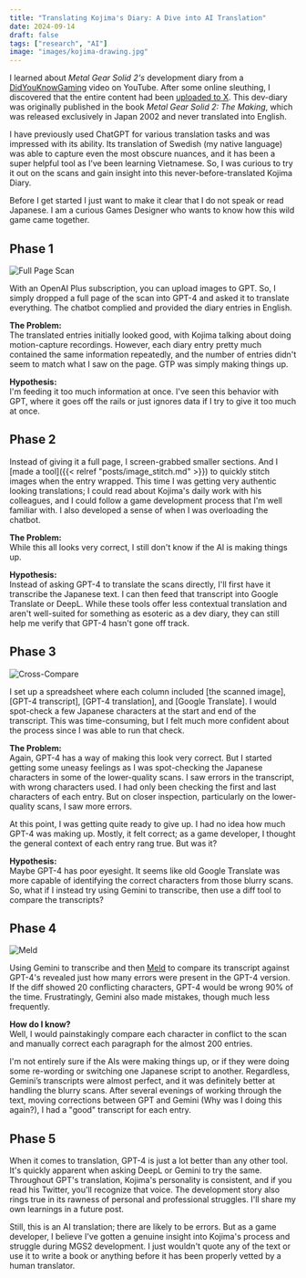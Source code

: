 ```yaml
---
title: "Translating Kojima's Diary: A Dive into AI Translation"
date: 2024-09-14
draft: false
tags: ["research", "AI"]
image: "images/kojima-drawing.jpg"
---
```


I learned about  *Metal Gear Solid 2's* development diary from a [DidYouKnowGaming](https://www.youtube.com/watch?v=BVAlMgY4-5M) video on YouTube. After some online sleuthing, I discovered that the entire content had been [uploaded to X](https://x.com/BadHumans/status/1744883721595924822). This dev-diary was originally published in the book *Metal Gear Solid 2: The Making*, which was released exclusively in Japan 2002 and never translated into English.

I have previously used ChatGPT for various translation tasks and was impressed with its ability. Its translation of Swedish (my native language) was able to capture even the most obscure nuances, and it has been a super helpful tool as I’ve been learning Vietnamese. So, I was curious to try it out on the scans and gain insight into this never-before-translated Kojima Diary.

Before I get started I just want to make it clear that I do not speak or read Japanese. I am a curious Games Designer who wants to know how this wild game came together. 

## Phase 1
![Full Page Scan](/images/fullpage-scan.jpeg)

With an OpenAI Plus subscription, you can upload images to GPT. So, I simply dropped a full page of the scan into GPT-4 and asked it to translate everything. The chatbot complied and provided the diary entries in English.

**The Problem:**  
The translated entries initially looked good, with Kojima talking about doing motion-capture recordings. However, each diary entry pretty much contained the same information repeatedly, and the number of entries didn't seem to match what I saw on the page. GTP was simply making things up.

**Hypothesis:**  
I'm feeding it too much information at once. I've seen this behavior with GPT, where it goes off the rails or just ignores data if I try to give it too much at once.

## Phase 2
Instead of giving it a full page, I screen-grabbed smaller sections. And I [made a tool]({{< relref "posts/image_stitch.md" >}}) to quickly stitch images when the entry wrapped. This time I was getting very authentic looking translations; I could read about Kojima's daily work with his colleagues, and I could follow a game development process that I'm well familiar with. I also developed a sense of when I was overloading the chatbot.

**The Problem:**  
While this all looks very correct, I still don't know if the AI is making things up.

**Hypothesis:**  
Instead of asking GPT-4 to translate the scans directly, I'll first have it transcribe the Japanese text. I can then feed that transcript into Google Translate or DeepL. While these tools offer less contextual translation and aren't well-suited for something as esoteric as a dev diary, they can still help me verify that GPT-4 hasn't gone off track.

## Phase 3

![Cross-Compare](/images/cross-compare.png)

I set up a spreadsheet where each column included [the scanned image], [GPT-4 transcript], [GPT-4 translation], and [Google Translate]. I would spot-check a few Japanese characters at the start and end of the transcript. This was time-consuming, but I felt much more confident about the process since I was able to run that check.

**The Problem:**  
Again, GPT-4 has a way of making this look very correct. But I started getting some uneasy feelings as I was spot-checking the Japanese characters in some of the lower-quality scans. I saw errors in the transcript, with wrong characters used. I had only been checking the first and last characters of each entry. But on closer inspection, particularly on the lower-quality scans, I saw more errors.

At this point, I was getting quite ready to give up. I had no idea how much GPT-4 was making up. Mostly, it felt correct; as a game developer, I thought the general context of each entry rang true. But was it?

**Hypothesis:**  
Maybe GPT-4 has poor eyesight. It seems like old Google Translate was more capable of identifying the correct characters from those blurry scans. So, what if I instead try using Gemini to transcribe, then use a diff tool to compare the transcripts?

## Phase 4

![Meld](/images/meld.png)


Using Gemini to transcribe and then [Meld](https://meldmerge.org/) to compare its transcript against GPT-4's revealed just how many errors were present in the GPT-4 version. If the diff showed 20 conflicting characters, GPT-4 would be wrong 90% of the time. Frustratingly, Gemini also made mistakes, though much less frequently.

**How do I know?**  
Well, I would painstakingly compare each character in conflict to the scan and manually correct each paragraph for the almost 200 entries.

I'm not entirely sure if the AIs were making things up, or if they were doing some re-wording or switching one Japanese script to another. Regardless, Gemini’s transcripts were almost perfect, and it was definitely better at handling the blurry scans. After several evenings of working through the text, moving corrections between GPT and Gemini (Why was I doing this again?), I had a "good" transcript for each entry.

## Phase 5
When it comes to translation, GPT-4 is just a lot better than any other tool. It's quickly apparent when asking DeepL or Gemini to try the same. Throughout GPT's translation, Kojima's personality is consistent, and if you read his Twitter, you'll recognize that voice. The development story also rings true in its rawness of personal and professional struggles. I'll share my own learnings in a future post. 

Still, this is an AI translation; there are likely to be errors. But as a game developer, I believe I've gotten a genuine insight into Kojima's process and struggle during MGS2 development. I just wouldn't quote any of the text or use it to write a book or anything before it has been properly vetted by a human translator.
